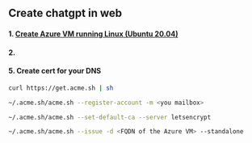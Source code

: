 ## Create chatgpt in web
#### 1. [Create Azure VM running Linux (Ubuntu 20.04)](https://learn.microsoft.com/en-us/azure/virtual-machines/windows/quick-create-portal)
#### 2. 


#### 5. Create cert for your DNS
```sh
curl https://get.acme.sh | sh
```
```sh
~/.acme.sh/acme.sh --register-account -m <you mailbox>
```
```sh
~/.acme.sh/acme.sh --set-default-ca --server letsencrypt
```
```sh
~/.acme.sh/acme.sh --issue -d <FQDN of the Azure VM> --standalone
```
